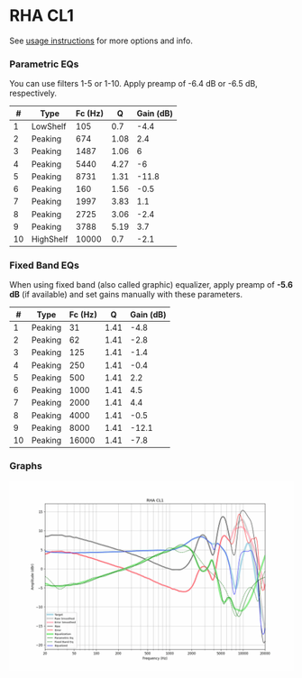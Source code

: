 # RHA CL1
See [usage instructions](https://github.com/jaakkopasanen/AutoEq#usage) for more options and info.

### Parametric EQs
You can use filters 1-5 or 1-10. Apply preamp of -6.4 dB or -6.5 dB, respectively.

|   # | Type      |   Fc (Hz) |    Q |   Gain (dB) |
|-----|-----------|-----------|------|-------------|
|   1 | LowShelf  |       105 | 0.7  |        -4.4 |
|   2 | Peaking   |       674 | 1.08 |         2.4 |
|   3 | Peaking   |      1487 | 1.06 |         6   |
|   4 | Peaking   |      5440 | 4.27 |        -6   |
|   5 | Peaking   |      8731 | 1.31 |       -11.8 |
|   6 | Peaking   |       160 | 1.56 |        -0.5 |
|   7 | Peaking   |      1997 | 3.83 |         1.1 |
|   8 | Peaking   |      2725 | 3.06 |        -2.4 |
|   9 | Peaking   |      3788 | 5.19 |         3.7 |
|  10 | HighShelf |     10000 | 0.7  |        -2.1 |

### Fixed Band EQs
When using fixed band (also called graphic) equalizer, apply preamp of **-5.6 dB** (if available) and set gains manually with these parameters.

|   # | Type    |   Fc (Hz) |    Q |   Gain (dB) |
|-----|---------|-----------|------|-------------|
|   1 | Peaking |        31 | 1.41 |        -4.8 |
|   2 | Peaking |        62 | 1.41 |        -2.8 |
|   3 | Peaking |       125 | 1.41 |        -1.4 |
|   4 | Peaking |       250 | 1.41 |        -0.4 |
|   5 | Peaking |       500 | 1.41 |         2.2 |
|   6 | Peaking |      1000 | 1.41 |         4.5 |
|   7 | Peaking |      2000 | 1.41 |         4.4 |
|   8 | Peaking |      4000 | 1.41 |        -0.5 |
|   9 | Peaking |      8000 | 1.41 |       -12.1 |
|  10 | Peaking |     16000 | 1.41 |        -7.8 |

### Graphs
![](./RHA%20CL1.png)

